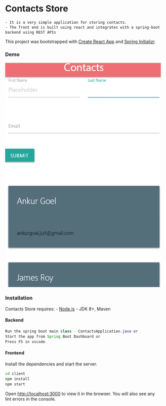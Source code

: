 # Contacts Store

    - It is a very simple application for storing contacts.
    - The front end is built using react and integrates with a spring-boot backend using REST APIs
    
This project was bootstrapped with [Create React App](https://github.com/facebook/create-react-app) and [Spring Initializr](https://start.spring.io/).

### Demo
![Contacts Store](contacts.png)

### Installation

Contacts Store requires:
    - [Node.js](https://nodejs.org/)
    - JDK 8+, Maven
    
#### Backend
```java
Run the spring boot main class - ContactsApplication.java or
Start the app from Spring Boot Dashboard or
Press F5 in vscode.
```
#### Frontend
Install the dependencies and start the server.

```sh
cd client
npm install
npm start
```
Open [http://localhost:3000](http://localhost:3000) to view it in the browser. You will also see any lint errors in the console.
